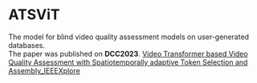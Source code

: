 # ATSViT
The model for blind video quality assessment models on user-generated databases.\
The paper was published on **DCC2023**. [Video Transformer based Video Quality Assessment with Spatiotemporally adaptive Token Selection and Assembly_IEEEXplore](https://ieeexplore.ieee.org/document/9405420)
